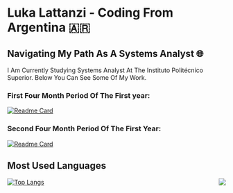 <h1>Luka Lattanzi - Coding From Argentina 🇦🇷</h1>

<h2>Navigating My Path As A Systems Analyst 🌐</h2>

<p>I Am Currently Studying Systems Analyst At The Instituto Politécnico Superior. Below You Can See Some Of My Work.</p>

<h3>First Four Month Period Of The First year:</h3>

[![Readme Card](https://github-readme-stats.vercel.app/api/pin/?username=LukaLattanzi&repo=Taller-Programacion-I&theme=dark)](https://github.com/LukaLattanzi/Taller-Programacion-I)

<h3>Second Four Month Period Of The First Year:</h3>

[![Readme Card](https://github-readme-stats.vercel.app/api/pin/?username=LukaLattanzi&repo=Algoritmos-y-Estructuras-de-datos-I-Practice&theme=dark)](https://github.com/LukaLattanzi/Algoritmos-y-Estructuras-de-datos-I-Practice)

<h2>Most Used Languages</h2>

<img align="right" src="https://media.tenor.com/OGH7rOXh5YIAAAAi/solid-snake-mgs.gif">

[![Top Langs](https://github-readme-stats.vercel.app/api/top-langs/?username=LukaLattanzi&langs_count=10&theme=dark&layout=donut)](https://github.com/anuraghazra/github-readme-stats)

